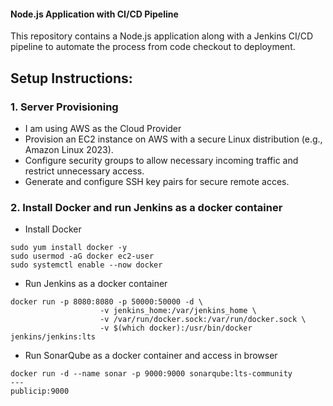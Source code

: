 #### Node.js Application with CI/CD Pipeline

This repository contains a Node.js application along with a Jenkins CI/CD pipeline to automate the process from code checkout to deployment.

## Setup Instructions:

### 1. Server Provisioning
- I am using AWS as the Cloud Provider
- Provision an EC2 instance on AWS with a secure Linux distribution (e.g., Amazon Linux 2023).
- Configure security groups to allow necessary incoming traffic and restrict unnecessary access.
- Generate and configure SSH key pairs for secure remote acces.

### 2. Install Docker and run Jenkins as a docker container
- Install Docker
```
sudo yum install docker -y
sudo usermod -aG docker ec2-user
sudo systemctl enable --now docker
```
- Run Jenkins as a docker container
```
docker run -p 8080:8080 -p 50000:50000 -d \
                    -v jenkins_home:/var/jenkins_home \
                    -v /var/run/docker.sock:/var/run/docker.sock \
                    -v $(which docker):/usr/bin/docker jenkins/jenkins:lts
```
- Run SonarQube as a docker container and access in browser
```
docker run -d --name sonar -p 9000:9000 sonarqube:lts-community
---
publicip:9000
```